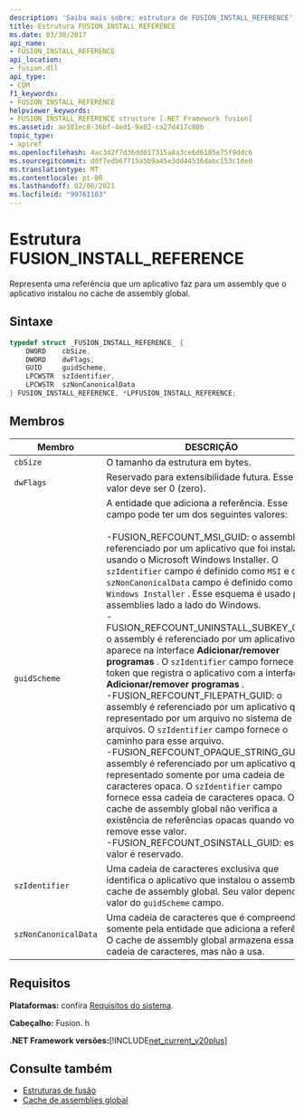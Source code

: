 ```yaml
---
description: 'Saiba mais sobre: estrutura de FUSION_INSTALL_REFERENCE'
title: Estrutura FUSION_INSTALL_REFERENCE
ms.date: 03/30/2017
api_name:
- FUSION_INSTALL_REFERENCE
api_location:
- fusion.dll
api_type:
- COM
f1_keywords:
- FUSION_INSTALL_REFERENCE
helpviewer_keywords:
- FUSION_INSTALL_REFERENCE structure [.NET Framework fusion]
ms.assetid: ae181ec8-36bf-4ed1-9a02-ca27d417c80b
topic_type:
- apiref
ms.openlocfilehash: 4ac3d2f7d36dd017315a8a3ce6d6185e75f9ddc6
ms.sourcegitcommit: ddf7edb67715a5b9a45e3dd44536dabc153c1de0
ms.translationtype: MT
ms.contentlocale: pt-BR
ms.lasthandoff: 02/06/2021
ms.locfileid: "99761103"
---
```

# <a name="fusion_install_reference-structure"></a>Estrutura FUSION_INSTALL_REFERENCE

Representa uma referência que um aplicativo faz para um assembly que o aplicativo instalou no cache de assembly global.  
  
## <a name="syntax"></a>Sintaxe  
  
```cpp  
typedef struct _FUSION_INSTALL_REFERENCE_ {  
    DWORD    cbSize,  
    DWORD    dwFlags,  
    GUID     guidScheme,  
    LPCWSTR  szIdentifier,  
    LPCWSTR  szNonCanonicalData  
} FUSION_INSTALL_REFERENCE, *LPFUSION_INSTALL_REFERENCE;  
```  
  
## <a name="members"></a>Membros  
  
|Membro|DESCRIÇÃO|  
|------------|-----------------|  
|`cbSize`|O tamanho da estrutura em bytes.|  
|`dwFlags`|Reservado para extensibilidade futura. Esse valor deve ser 0 (zero).|  
|`guidScheme`|A entidade que adiciona a referência. Esse campo pode ter um dos seguintes valores:<br /><br /> -FUSION_REFCOUNT_MSI_GUID: o assembly é referenciado por um aplicativo que foi instalado usando o Microsoft Windows Installer. O `szIdentifier` campo é definido como `MSI` e o `szNonCanonicalData` campo é definido como `Windows Installer` . Esse esquema é usado para assemblies lado a lado do Windows.<br />-FUSION_REFCOUNT_UNINSTALL_SUBKEY_GUID: o assembly é referenciado por um aplicativo que aparece na interface **Adicionar/remover programas** . O `szIdentifier` campo fornece o token que registra o aplicativo com a interface **Adicionar/remover programas** .<br />-FUSION_REFCOUNT_FILEPATH_GUID: o assembly é referenciado por um aplicativo que é representado por um arquivo no sistema de arquivos. O `szIdentifier` campo fornece o caminho para esse arquivo.<br />-FUSION_REFCOUNT_OPAQUE_STRING_GUID: o assembly é referenciado por um aplicativo que é representado somente por uma cadeia de caracteres opaca. O `szIdentifier` campo fornece essa cadeia de caracteres opaca. O cache de assembly global não verifica a existência de referências opacas quando você remove esse valor.<br />-FUSION_REFCOUNT_OSINSTALL_GUID: esse valor é reservado.|  
|`szIdentifier`|Uma cadeia de caracteres exclusiva que identifica o aplicativo que instalou o assembly no cache de assembly global. Seu valor depende do valor do `guidScheme` campo.|  
|`szNonCanonicalData`|Uma cadeia de caracteres que é compreendida somente pela entidade que adiciona a referência. O cache de assembly global armazena essa cadeia de caracteres, mas não a usa.|  
  
## <a name="requirements"></a>Requisitos  

 **Plataformas:** confira [Requisitos do sistema](../../get-started/system-requirements.md).  
  
 **Cabeçalho:** Fusion. h  
  
 **.NET Framework versões:**[!INCLUDE[net_current_v20plus](../../../../includes/net-current-v20plus-md.md)]  
  
## <a name="see-also"></a>Consulte também

- [Estruturas de fusão](fusion-structures.md)
- [Cache de assemblies global](../../app-domains/gac.md)
